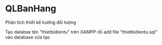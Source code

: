 # QLBanHang
Phân tích thiết kế hướng đối tượng

Tạo databse tên "thietbidientu" trên XAMPP rồi add file "thietbidientu.sql" vào database vừa tạo  
